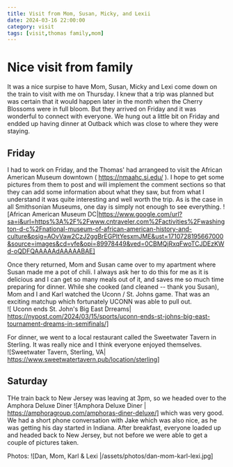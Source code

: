 ```yaml
---
title: Visit from Mom, Susan, Micky, and Lexii
date: 2024-03-16 22:00:00
category: visit
tags: [visit,thomas family,mom]
---
```

# Nice visit from family
It was a nice surpise to have Mom, Susan, Micky and Lexi come down on the train to visit with me on Thursday.  I knew that a trip was planned but was certain that it would happen later in the month when the Cherry Blossoms were in full bloom.  But they arrived on Friday and it was wonderful to connect with everyone.    We hung out a little bit on Friday and endded up having dinner at Outback which was close to where they were staying.

## Friday
I had to work on Friday, and the Thomas' had arrangeed to visit the African American Museum downtown ( https://nmaahc.si.edu/ ).   I hope to get some pictures from them to post and will implement the comment sections so that they can add some information about what they saw, but from what I understand it was quite interesting and well worth the trip.  As is the case in all Smithsonian Museums, one day is simply not enough to see everything.
![African American Museum DC|https://www.google.com/url?sa=i&url=https%3A%2F%2Fwww.cntraveler.com%2Factivities%2Fwashington-d-c%2Fnational-museum-of-african-american-history-and-culture&psig=AOvVaw2CzJ2ggBrEGPItYesxmJME&ust=1710728195667000&source=images&cd=vfe&opi=89978449&ved=0CBMQjRxqFwoTCJDEzKWd-oQDFQAAAAAdAAAAABAE]

Once thery returned, Mom and Susan came over to my apartment where Susan made me a pot of chili.  I always ask her to do this for me as it is delicious and I can get so many meals out of it, and saves me so much time preparing for dinner.   While she cooked (and cleaned -- thank you Susan), Mom and I and Karl watched the Uconn / St. Johns game.  That was an exciting matchup which fortunately UCONN was able to pull out.   
![ Uconn ends St. John's Big East Drreams| https://nypost.com/2024/03/15/sports/uconn-ends-st-johns-big-east-tournament-dreams-in-semifinals/]

For dinner, we went to a local restaurant called the Sweetwater Tavern in Sterling.  It was really nice and I think everyone enjoyed themselves.  
![Sweetwater Tavern, Sterling, VA| https://www.sweetwatertavern.pub/location/sterling]

## Saturday
THe train back to New Jersey was leaving at 3pm, so we headed over to the Amphora Deluxe Diner ![Amphora Deluxe Diner | https://amphoragroup.com/amphoras-diner-deluxe/] which was very good.  We had a short phone conversation with Jake which was also nice, as he was getting his day started in Indiana.  After breakfast, everyone loaded up and headed back to New Jersey, but not before we were able to get a couple of pictures taken.

Photos:
![Dan, Mom, Karl & Lexi |/assets/photos/dan-mom-karl-lexi.jpg]


